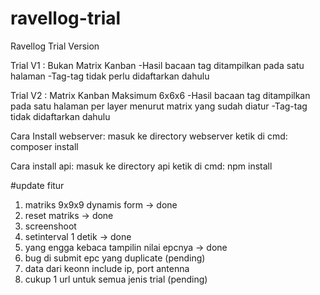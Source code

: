 # ravellog-trial
Ravellog Trial Version

Trial V1 : Bukan Matrix Kanban
-Hasil bacaan tag ditampilkan pada satu halaman
-Tag-tag tidak perlu didaftarkan dahulu

Trial V2 : Matrix Kanban Maksimum 6x6x6
-Hasil bacaan tag ditampilkan pada satu halaman per layer menurut matrix yang sudah diatur
-Tag-tag tidak didaftarkan dahulu

Cara Install webserver:
masuk ke directory webserver
ketik di cmd: composer install

Cara install api:
masuk ke directory api
ketik di cmd: npm install

#update fitur
1. matriks 9x9x9 dynamis form -> done
2. reset matriks -> done
3. screenshoot
4. setinterval 1 detik -> done
5. yang engga kebaca tampilin nilai epcnya -> done
6. bug di submit epc yang duplicate (pending)
7. data dari keonn include ip, port antenna
8. cukup 1 url untuk semua jenis trial (pending)
